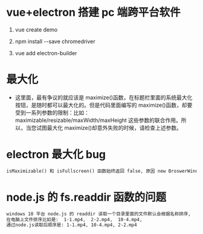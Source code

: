 # vue+electron 搭建 pc 端跨平台软件

1. vue create demo

2. npm install --save chromedriver
3. vue add electron-builder

# 最大化

- 这里面，最有争议的就应该是 maximize()函数，在标题栏里面的系统最大化按钮，是随时都可以最大化的。但是代码里面编写的 maximize()函数，却要受到一系列参数的限制：比如：maximizable/resizable/maxWidth/maxHeight 这些参数的联合作用。所以，当您试图最大化 maximize()却意外失败的时候，请检查上述参数。

# electron 最大化 bug

```txt
isMaximizable() 和 isFullscreen() 函数始终返回 false, 原因 new BroswerWindow() 时,创建 transparent: true
```

# node.js 的 fs.readdir 函数的问题

```txt
windows 10 平台 node.js 的 readdir 读取一个目录里面的文件默认会根据名称排序,
在电脑上文件排序比如是:  1-1.mp4,  2-2.mp4,  10-4.mp4,
通过node.js读取后顺序是: 1-1.mp4, 10-4.mp4, 2-2.mp4
```
